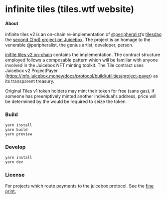 # infinite tiles (tiles.wtf website)

#### About

infinite tiles v2 is an on-chain re-implementation of [@peripheralist](https://twitter.com/peripheralist)’s [tilesdao](https://github.com/TileDAO) the [second (2nd) project on Juicebox](https://juicebox.money/#/p/tiles). The project is an homage to the venerable @peripheralist, the genius artist, developer, person.

[inifite tiles v2 on-chain](https://github.com/tankbottoms/tiles-on-chain) contains the implementation. The contract structure employed follows a composable pattern which will be familiar with anyone involved in the Juicebox NFT minting toolkit. The Tile contract uses Juicebox v2 ProjectPayer (https://info.juicebox.money/docs/protocol/build/utilities/project-payer) as its transparent treasury.

Original Tiles v1 token holders may mint their token for free (sans gas), if someone has preemptively minted another individual's address, price will be determined by the would be required to seize the token.

### Build

```bash
yarn install
yarn build
yarn preview
```

### Develop

```bash
yarn install
yarn dev
```

### License

For projects which route payments to the juicebox protocol. See the [fine print.](./LICENSE)
